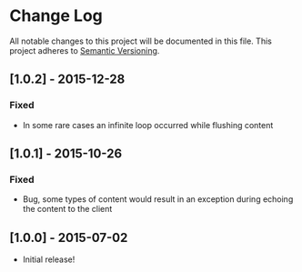 # Change Log
All notable changes to this project will be documented in this file.
This project adheres to [Semantic Versioning](http://semver.org/).

## [1.0.2] - 2015-12-28
### Fixed
- In some rare cases an infinite loop occurred while flushing content

## [1.0.1] - 2015-10-26
### Fixed
- Bug, some types of content would result in an exception during echoing the content to the client

## [1.0.0] - 2015-07-02
- Initial release!
